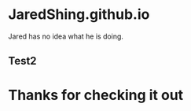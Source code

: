 # JaredShing.github.io


Jared has no idea what he is doing.

## Test2

# Thanks for checking it out
